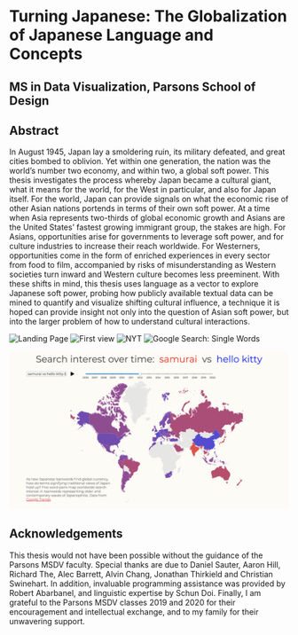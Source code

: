 # Turning Japanese: The Globalization of Japanese Language and Concepts  
## MS in Data Visualization, Parsons School of Design

## Abstract
In August 1945, Japan lay a smoldering ruin, its military defeated, and great cities bombed to oblivion. Yet within one generation, the nation was the world’s number two economy, and within two, a global soft power. This thesis investigates the process whereby Japan became a cultural giant, what it means for the world, for the West in particular, and also for Japan itself. For the world, Japan can provide signals on what the economic rise of other Asian nations portends in terms of their own soft power. At a time when Asia represents two-thirds of global economic growth and Asians are the United States’ fastest growing immigrant group, the stakes are high.  For Asians, opportunities arise for governments to leverage soft power, and for culture industries to increase their reach worldwide. For Westerners, opportunities come in the form of enriched experiences in every sector from food to film, accompanied by risks of misunderstanding as Western societies turn inward and Western culture becomes less preeminent. With these shifts in mind, this thesis uses language as a vector to explore Japanese soft power, probing how publicly available textual data can be mined to quantify and visualize shifting cultural influence, a technique it is hoped can provide insight not only into the question of Asian soft power, but into the larger problem of how to understand cultural interactions.

![Landing Page](https://dangrunebaum.github.io/thesis/documentation/1.png)
![First view](https://dangrunebaum.github.io/thesis/documentation/2.png)
![NYT](https://dangrunebaum.github.io/thesis/documentation/3.png)
![Google Search: Single Words](https://dangrunebaum.github.io/thesis/documentation/4.png)

[![Preview Image](preview.png)](https://dangrunebaum.github.io/thesis/turning-japanese/index.html) 

## Acknowledgements
This thesis would not have been possible without the guidance of the Parsons MSDV faculty. Special thanks are due to Daniel Sauter, Aaron Hill, Richard The, Alec Barrett, Alvin Chang, Jonathan Thirkield and Christian Swinehart. In addition, invaluable programming assistance was provided by Robert Abarbanel, and linguistic expertise by Schun Doi. Finally, I am grateful to the Parsons MSDV classes 2019 and 2020 for their encouragement and intellectual exchange, and to my family for their unwavering support. 

